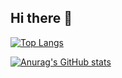 ## Hi there 👋

<!--
**HanbyeolSon74/HanbyeolSon74** is a ✨ _special_ ✨ repository because its `README.md` (this file) appears on your GitHub profile.

Here are some ideas to get you started:

- 🔭 I’m currently working on ...
- 🌱 I’m currently learning ...
- 👯 I’m looking to collaborate on ...
- 🤔 I’m looking for help with ...
- 💬 Ask me about ...
- 📫 How to reach me: ...
- 😄 Pronouns: ...
- ⚡ Fun fact: ...
-->
[![Top Langs](https://github-readme-stats.vercel.app/api/top-langs/?username=HanbyeolSon74)](https://github.com/anuraghazra/github-readme-stats)

[![Anurag's GitHub stats](https://github-readme-stats.vercel.app/api?username=HanbyeolSon74)](https://github.com/anuraghazra/github-readme-stats)
